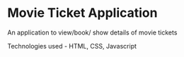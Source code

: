 # Movie Ticket Application

An application to view/book/ show details of movie tickets


Technologies used - HTML, CSS, Javascript

